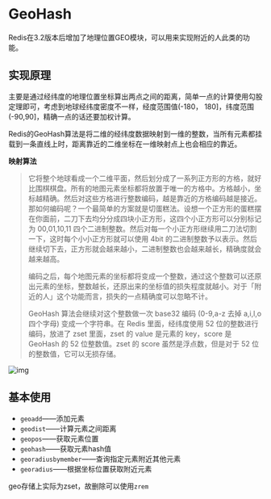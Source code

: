 # GeoHash

Redis在3.2版本后增加了地理位置GEO模块，可以用来实现附近的人此类的功能。



## 实现原理

主要是通过经纬度的地理位置坐标算出两点之间的距离，简单一点的计算使用勾股定理即可，考虑到地球经纬度密度不一样，经度范围值(-180， 180]，纬度范围(-90,90]，精确一点的话还要加权计算。



Redis的GeoHash算法是将二维的经纬度数据映射到一维的整数，当所有元素都挂载到一条直线上时，距离靠近的二维坐标在一维映射点上也会相应的靠近。



**映射算法**

> 它将整个地球看成一个二维平面，然后划分成了一系列正方形的方格，就好比围棋棋盘。所有的地图元素坐标都将放置于唯一的方格中。方格越小，坐标越精确。然后对这些方格进行整数编码，越是靠近的方格编码越是接近。那如何编码呢？一个最简单的方案就是切蛋糕法。设想一个正方形的蛋糕摆在你面前，二刀下去均分分成四块小正方形，这四个小正方形可以分别标记为 00,01,10,11 四个二进制整数。然后对每一个小正方形继续用二刀法切割一下，这时每个小小正方形就可以使用 4bit 的二进制整数予以表示。然后继续切下去，正方形就会越来越小，二进制整数也会越来越长，精确度就会越来越高。
>
> 编码之后，每个地图元素的坐标都将变成一个整数，通过这个整数可以还原出元素的坐标，整数越长，还原出来的坐标值的损失程度就越小。对于「附近的人」这个功能而言，损失的一点精确度可以忽略不计。
>
> GeoHash 算法会继续对这个整数做一次 base32 编码 (0-9,a-z 去掉 a,i,l,o 四个字母) 变成一个字符串。在 Redis 里面，经纬度使用 52 位的整数进行编码，放进了 zset 里面，zset 的 value 是元素的 key，score 是 GeoHash 的 52 位整数值。zset 的 score 虽然是浮点数，但是对于 52 位的整数值，它可以无损存储。



![img](https://user-gold-cdn.xitu.io/2018/7/4/1646397a223e2019?imageslim)

## 基本使用

- `geoadd`——添加元素
- `geodist`——计算元素之间距离
- `geopos`——获取元素位置
- `geohash`——获取元素hash值
- `georadiusbymember`——查询指定元素附近其他元素
- `georadius`——根据坐标位置获取附近元素



geo存储上实际为zset，故删除可以使用`zrem`